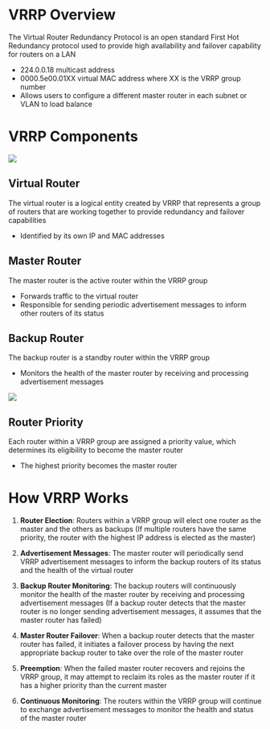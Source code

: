 # VRRP Overview

The Virtual Router Redundancy Protocol is an open standard First Hot Redundancy protocol used to provide high availability and failover capability for routers on a LAN

* 224.0.0.18 multicast address
* 0000.5e00.01XX virtual MAC address where XX is the VRRP group number
* Allows users to configure a different master router in each subnet or VLAN to load balance

# VRRP Components

![](https://github.com/JonmarCorpuz/SecondBrain/blob/main/Assets/667919245926862848.png)

## Virtual Router

The virtual router is a logical entity created by VRRP that represents a group of routers that are working together to provide redundancy and failover capabilities

* Identified by its own IP and MAC addresses

## Master Router

The master router is the active router within the VRRP group

* Forwards traffic to the virtual router
* Responsible for sending periodic advertisement messages to inform other routers of its status

## Backup Router

The backup router is a standby router within the VRRP group

* Monitors the health of the master router by receiving and processing advertisement messages

![](https://github.com/JonmarCorpuz/SecondBrain/blob/main/Assets/Whitespace.png)

## Router Priority

Each router within a VRRP group are assigned a priority value, which determines its eligibility to become the master router

* The highest priority becomes the master router

# How VRRP Works

1. **Router Election**: Routers within a VRRP group will elect one router as the master and the others as backups (If multiple routers have the same priority, the router with the highest IP address is elected as the master)

2. **Advertisement Messages**: The master router will periodically send VRRP advertisement messages to inform the backup routers of its status and the health of the virtual router

3. **Backup Router Monitoring**: The backup routers will continuously monitor the health of the master router by receiving and processing advertisement messages (If a backup router detects that the master router is no longer sending advertisement messages, it assumes that the master router has failed)

4. **Master Router Failover**: When a backup router detects that the master router has failed, it initiates a failover process by having the next appropriate backup router to take over the role of the master router

5. **Preemption**: When the failed master router recovers and rejoins the VRRP group, it may attempt to reclaim its roles as the master router if it has a higher priority than the current master

6. **Continuous Monitoring**: The routers within the VRRP group will continue to exchange advertisement messages to monitor the health and status of the master router
